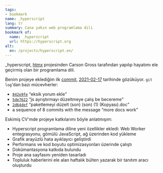 ```yaml
---
tags:
- bookmark
name: _hyperscript
lang: tr
summary: Cana yakın web programlama dili
bookmark of:
  name: _hyperscript
  url: https://hyperscript.org
alt:
  en: /projects/hyperscript.en/
---
```


\_hyperscript, [htmx] projesinden Carson Gross tarafından yapılıp hayatımı ele
geçirmiş olan bir programlama dili. 

[htmx]: https://htmx.org

Benim projeye eklediğim ilk [commit], [<time>2021-02-17</time>][ilkcommit]
tarihinde gözüküyor. `git log`'dan bazı mücevherler:

 - [`842e9fe`] <q>eksik yorum ekle</q>
 - [`5de7622`] <q>js ayrıştırmayı düzeltmeye çalış be becereme</q>
 - [`2d64def`] <q>paketlemeyi düzelt (son) (son) (1) (Kopyası).doc</q>
 - a sequence of 8 commits with the message <q>more docs work</q>

Eskimiş CV'mde projeye katkılarımı böyle anlatmışım:

 - Hyperscript programlama diline yeni özellikler ekledi: Web Worker 
   entegrasyonu, gömülü JavaScript, ağ üzerinden kod yükleme
 - Grafik arayüzlü hata ayıklayıcı geliştirdi
 - Performans ve kod boyutu optimizasyonları üzerinde çalıştı
 - Dokümantasyona katkıda bulundu
 - Proje ana sayfasını yeniden tasarladı
 - Topluluk haberlerini ele alan haftalık bülten yazarak bir tanıtım aracı oluşturdu

[commit]: /wiki/commit/
[ilkcommit]: https://github.com/bigskysoftware/_hyperscript/commit/6d4c0ead879e911cd45eeafe102013afd4a3b565
[`842e9fe`]: https://github.com/bigskysoftware/_hyperscript/commit/842e9fe1d9f2212a1588e131b4047e965612f6e5
[`5de7622`]: https://github.com/bigskysoftware/_hyperscript/commit/5de762269db03221d0ef56ef45463de7cffe680b
[`2d64def`]: https://github.com/bigskysoftware/_hyperscript/commit/2d64def1205bcdd3ccfc71d461198c6c2dad05c1
